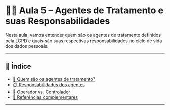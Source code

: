 # 🧑‍💼 Aula 5 – Agentes de Tratamento e suas Responsabilidades

Nesta aula, vamos entender quem são os agentes de tratamento definidos pela LGPD e quais são suas respectivas responsabilidades no ciclo de vida dos dados pessoais.

---

## 📌 Índice

- [👥 Quem são os agentes de tratamento?](#-quem-são-os-agentes-de-tratamento)
- [📋 Responsabilidades dos agentes](#-responsabilidades-dos-agentes)
- [🔄 Operador vs. Controlador](#-operador-vs-controlador)
- [📎 Referências complementares](#-referências-complementares)

---


